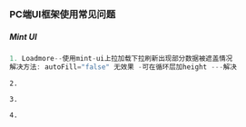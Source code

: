  ### PC端UI框架使用常见问题
 ##### Mint UI
 ```js
 1. Loadmore--使用mint-ui上拉加载下拉刷新出现部分数据被遮盖情况
 解决方法: autoFill="false" 无效果 -可在循环层加height ---解决
 ```
 
 ```
 2.
 
 ```
 
 ```
 3.
 ```
  
 ```
 4.
 ```